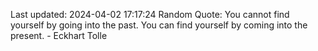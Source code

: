 Last updated: 2024-04-02 17:17:24
Random Quote: You cannot find yourself by going into the past. You can find yourself by coming into the present. - Eckhart Tolle
